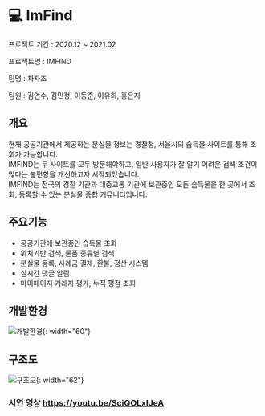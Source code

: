 # :computer: ImFind

프로젝트 기간 : 2020.12 ~ 2021.02

프로젝트명 : IMFIND

팀명 : 차자조

팀원 : 김연수, 김민정, 이동준, 이유희, 홍은지

## 개요



현재 공공기관에서 제공하는 분실물 정보는 경찰청, 서울시의 습득물 사이트를 통해 조회가 가능합니다. <br>IMFIND는 두 사이트를 모두 방문해야하고, 일반 사용자가 잘 알기 어려운 검색 조건이 많다는 불편함을 개선하고자 시작되었습니다.<br> IMFIND는 전국의 경찰 기관과 대중교통 기관에 보관중인 모든 습득물을 한 곳에서 조회, 등록할 수 있는 분실물 종합 커뮤니티입니다.

## 주요기능
- 공공기관에 보관중인 습득물 조회
- 위치기반 검색, 물품 종류별 검색
- 분실물 등록, 사례금 결제, 환불, 정산 시스템
- 실시간 댓글 알림
- 마이페이지 거래자 평가, 누적 평점 조회

## 개발환경
![개발환경](https://user-images.githubusercontent.com/61870748/108684070-bc6e6500-7535-11eb-8870-c93eaff05e6d.jpg){: width="60"}

## 구조도
![구조도](https://user-images.githubusercontent.com/61870748/108684090-c1331900-7535-11eb-9a70-db3fa254658a.jpg){: width="62"}

### 시연 영상 https://youtu.be/SciQOLxlJeA
